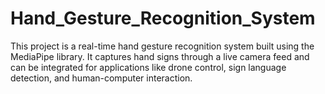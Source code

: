 # Hand_Gesture_Recognition_System
This project is a real-time hand gesture recognition system built using the MediaPipe library. It captures hand signs through a live camera feed and can be integrated for applications like drone control, sign language detection, and human-computer interaction.
